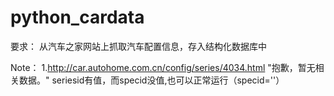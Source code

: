 # python_cardata

要求：
  从汽车之家网站上抓取汽车配置信息，存入结构化数据库中
  
  
  Note：
  1.http://car.autohome.com.cn/config/series/4034.html
    "抱歉，暂无相关数据。"
    seriesid有值，而specid没值,也可以正常运行（specid=''）
